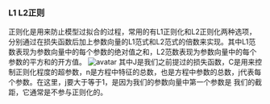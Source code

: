 ### L1 L2正则
正则化是用来防止模型过拟合的过程，常用的有L1正则化和L2正则化两种选项，分别通过在损失函数后加上参数向量的L1范式和L2范式的倍数来实现。其中L1范数表现为参数向量中的每个参数的绝对值之和，L2范数表现为参数向量中的每个参数的平方和的开方值。
![avatar](https://pic1.zhimg.com/v2-ea5da058d0f405cc26e3acb40bd312d0_r.jpg)
其中J是我们之前提过的损失函数，C是用来控制正则化程度的超参数，n是方程中特征的总数，也是方程中参数的总数，j代表每个参数。在这里，j要大于等于1，是因为我们的参数向量中第一个参数是 我们的截距，它通常是不参与正则化的。
